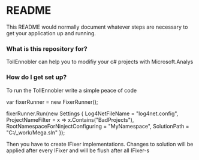 # README #

This README would normally document whatever steps are necessary to get your application up and running.

### What is this repository for? ###

TollEnnobler can help you to modifiy your c# projects with Microsoft.Analys

### How do I get set up? ###

To run the TollEnnobler write a simple peace of code

var fixerRunner = new FixerRunner();

fixerRunner.Run(new Settings
	{
		Log4NetFileName = "log4net.config",
		ProjectNameFilter = x => x.Contains("BadProjects"),
		RootNamespaceForNinjectConfiguring = "MyNamespace",
		SolutionPath = "C:/_work/Mega.sln"
	});
	
Then you have to create IFixer implementations.
Changes to solution will be applied after every IFixer and will be flush after all IFixer-s